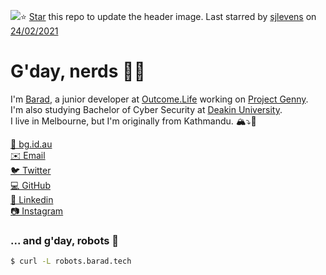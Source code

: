 <img src="https://images.unsplash.com/photo-1614075731050-bf43426399b7?ixid=MXwxNDk2MTh8MHwxfHJhbmRvbXx8fHx8fHx8&ixlib=rb-1.2.1/&fm=jpg&crop=faces&fit=crop&h=540&w=1920"/>⭐️ [Star](https://github.com/baradghimire/baradghimire) this repo to update the header image. Last starred by [sjlevens](https://github.com/sjlevens) on [24/02/2021](https://github.com/baradghimire/baradghimire/actions)

# G'day, nerds 👋🏽

I'm [Barad](https://twitter.com/barad), a junior developer at [Outcome.Life](https://github.com/OutcomeLife) working on [Project Genny](https://github.com/genny-project).<br>
I'm also studying Bachelor of Cyber Security at [Deakin University](https://github.com/Deakin).<br>
I live in Melbourne, but I'm originally from Kathmandu. 🏔⤵️🦘<br>

[🔗 bg.id.au](https://bg.id.au)<br>
[✉️ Email](mailto:baradghimire@gmail.com)<br>
[🐦 Twitter](https://twitter.com/barad)<br>
[💻 GitHub](https://github.com/baradghimire)<br>
[👔 Linkedin](https://linkedin.com/in/baradghimire)<br>
[📷 Instagram](https://instagram.com/baradghimire)<br>

### ... and g'day, robots 🤖

```sh
$ curl -L robots.barad.tech
```
